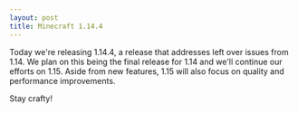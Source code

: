 ```yaml
---
layout: post
title: Minecraft 1.14.4
---
```


Today we're releasing 1.14.4, a release that addresses left over issues from 1.14. We plan on this being the final release for 1.14 and we'll continue our efforts on 1.15. Aside from new features, 1.15 will also focus on quality and performance improvements.

 Stay crafty!
